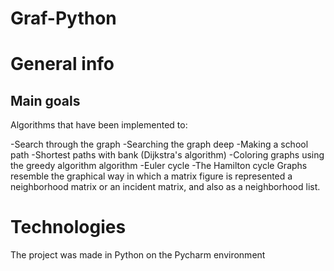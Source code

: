 # Graf-Python
# General info

## Main goals
Algorithms that have been implemented to:

-Search through the graph
-Searching the graph deep
-Making a school path
-Shortest paths with bank (Dijkstra's algorithm)
-Coloring graphs using the greedy algorithm algorithm
-Euler cycle
-The Hamilton cycle
Graphs resemble the graphical way in which a matrix figure is represented
a neighborhood matrix or an incident matrix, and also as a neighborhood list.

# Technologies
The project was made in Python on the Pycharm environment
